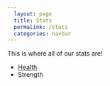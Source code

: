 ```yaml
---
  layout: page
  title: Stats
  permalink: /stats
  categories: navbar
---
```


This is where all of our stats are!

- [Health](./health.html)
- Strength
